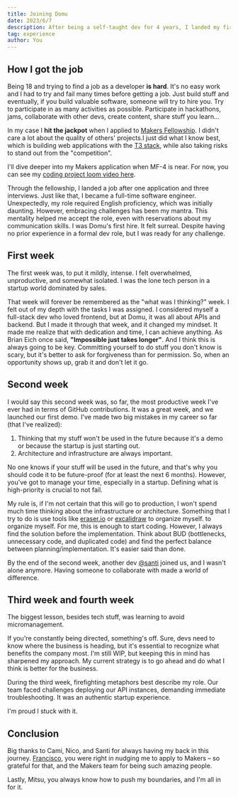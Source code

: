 ```yaml
---
title: Joining Domu
date: 2023/6/7
description: After being a self-taught dev for 4 years, I landed my first job as a software engineer.
tag: experience
author: You
---
```


## How I got the job

Being 18 and trying to find a job as a developer <b>is hard</b>. It's no easy work and I had to try and fail many times before getting a job. Just build stuff and eventually, if you build valuable software, someone will try to hire you. Try to participate in as many activities as possible. Participate in hackathons, jams, collaborate with other devs, create content, share stuff you learn...

In my case I <b>hit the jackpot</b> when I applied to [Makers Fellowship](https://www.makers.build/). I didn't care a lot about the quality of others' projects.I just did what I know best, which is building web applications with the [T3 stack](https://create.t3.gg/), while also taking risks to stand out from the "competition".

I'll dive deeper into my Makers application when MF-4 is near. For now, you can see my [coding project loom video here](https://www.loom.com/share/3e18f1060acd4998bff789681d177569).

Through the fellowship, I landed a job after one application and three interviews. Just like that, I became a full-time software engineer. Unexpectedly, my role required English proficiency, which was initially daunting. However, embracing challenges has been my mantra. This mentality helped me accept the role, even with reservations about my communication skills. I was Domu's first hire. It felt surreal. Despite having no prior experience in a formal dev role, but I was ready for any challenge.

## First week

The first week was, to put it mildly, intense. I felt overwhelmed, unproductive, and somewhat isolated. I was the lone tech person in a startup world dominated by sales.

That week will forever be remembered as the "what was I thinking?" week. I felt out of my depth with the tasks I was assigned. I considered myself a full-stack dev who loved frontend, but at Domu, it was all about APIs and backend. But I made it through that week, and it changed my mindset. It made me realize that with dedication and time, I can achieve anything. As Brian Eich once said, <b>"Impossible just takes longer"</b>. And I think this is always going to be key. Committing yourself to do stuff you don't know is scary, but it's better to ask for forgiveness than for permission. So, when an opportunity shows up, grab it and don't let it go.

## Second week

I would say this second week was, so far, the most productive week I've ever had in terms of GitHub contributions. It was a great week, and we launched our first demo. I've made two big mistakes in my career so far (that I've realized):

1. Thinking that my stuff won't be used in the future because it's a demo or because the startup is just starting out.
2. Architecture and infrastructure are always important.

No one knows if your stuff will be used in the future, and that's why you should code it to be future-proof (for at least the next 6 months). However, you've got to manage your time, especially in a startup. Defining what is high-priority is crucial to not fail.

My rule is, if I'm not certain that this will go to production, I won't spend much time thinking about the infrastructure or architecture. Something that I try to do is use tools like [eraser.io](https://eraser.io) or [excalidraw](https://excalidraw.com) to organize myself. to organize myself. For me, this is enough to start coding. However, I always find the solution before the implementation. Think about BUD (bottlenecks, unnecessary code, and duplicated code) and find the perfect balance between planning/implementation. It's easier said than done.

By the end of the second week, another dev [@santi](https://github.com/blvckcenturion) joined us, and I wasn't alone anymore. Having someone to collaborate with made a world of difference.

## Third week and fourth week

The biggest lesson, besides tech stuff, was learning to avoid micromanagement.

If you're constantly being directed, something's off. Sure, devs need to know where the business is heading, but it's essential to recognize what benefits the company most. I'm still WIP, but keeping this in mind has sharpened my approach. My current strategy is to go ahead and do what I think is better for the business.

During the third week, firefighting metaphors best describe my role. Our team faced challenges deploying our API instances, demanding immediate troubleshooting. It was an authentic startup experience.

I'm proud I stuck with it.

## Conclusion

Big thanks to Cami, Nico, and Santi for always having my back in this journey. [Francisco](https://www.linkedin.com/search/results/all/?fetchDeterministicClustersOnly=true&heroEntityKey=urn%3Ali%3Afsd_profile%3AACoAACu9ztYBTJ1TxcbDslDoN0ZO3D1oCBAyVb8&keywords=javier%20cancino%20%F0%9F%8E%99&origin=RICH_QUERY_SUGGESTION&position=1&searchId=d5a9cc13-c78f-423f-a7b5-2fa0b25cf164), you were right in nudging me to apply to Makers – so grateful for that, and the Makers team for being such amazing people.

Lastly, Mitsu, you always know how to push my boundaries, and I'm all in for it.
